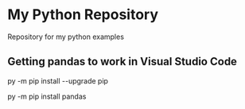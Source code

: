 ﻿# My Python Repository

Repository for my python examples

## Getting pandas to work in Visual Studio Code

py -m pip install --upgrade pip

py -m pip install pandas

